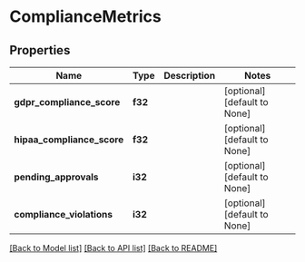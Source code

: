 # ComplianceMetrics

## Properties
Name | Type | Description | Notes
------------ | ------------- | ------------- | -------------
**gdpr_compliance_score** | **f32** |  | [optional] [default to None]
**hipaa_compliance_score** | **f32** |  | [optional] [default to None]
**pending_approvals** | **i32** |  | [optional] [default to None]
**compliance_violations** | **i32** |  | [optional] [default to None]

[[Back to Model list]](../README.md#documentation-for-models) [[Back to API list]](../README.md#documentation-for-api-endpoints) [[Back to README]](../README.md)


